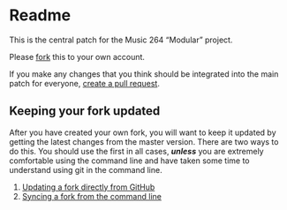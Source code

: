 # Readme
This is the central patch for the Music 264 “Modular” project.

Please [fork](https://help.github.com/articles/fork-a-repo/) this to your own account.

If you make any changes that you think should be integrated into the main patch for everyone, [create a pull request](https://help.github.com/articles/creating-a-pull-request/).

## Keeping your fork updated
After you have created your own fork, you will want to keep it updated by getting the latest changes from the master version. There are two ways to do this. You should use the first in all cases, ***unless*** you are extremely comfortable using the command line and have taken some time to understand using git in the command line.

1. [Updating a fork directly from GitHub](http://www.hpique.com/2013/09/updating-a-fork-directly-from-github/)
2. [Syncing a fork from the command line](https://help.github.com/articles/syncing-a-fork/)